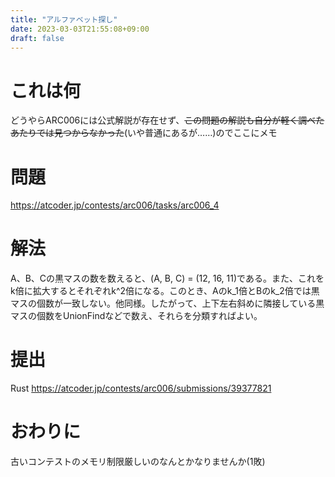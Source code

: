 ```yaml
---
title: "アルファベット探し"
date: 2023-03-03T21:55:08+09:00
draft: false
---
```


# これは何

どうやらARC006には公式解説が存在せず、~~この問題の解説も自分が軽く調べたあたりでは見つからなかった~~(いや普通にあるが……)のでここにメモ

<!--more-->

# 問題

https://atcoder.jp/contests/arc006/tasks/arc006_4

# 解法

A、B、Cの黒マスの数を数えると、(A, B, C) = (12, 16, 11)である。また、これをk倍に拡大するとそれぞれk^2倍になる。このとき、Aのk_1倍とBのk_2倍では黒マスの個数が一致しない。他同様。したがって、上下左右斜めに隣接している黒マスの個数をUnionFindなどで数え、それらを分類すればよい。

# 提出

Rust
https://atcoder.jp/contests/arc006/submissions/39377821

# おわりに

古いコンテストのメモリ制限厳しいのなんとかなりませんか(1敗)
